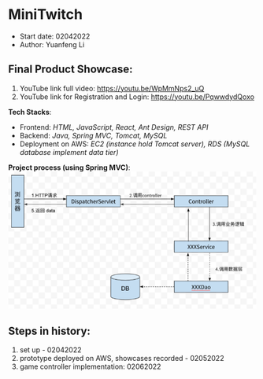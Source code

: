 # MiniTwitch
- Start date: 02042022
- Author: Yuanfeng Li

## Final Product Showcase:
1. YouTube link full video: https://youtu.be/WpMmNps2_uQ
2. YouTube link for Registration and Login: https://youtu.be/PqwwdydQoxo

**Tech Stacks**:
- Frontend:
*HTML, JavaScript, React, Ant Design, REST API*
- Backend:
*Java, Spring MVC, Tomcat, MySQL*
- Deployment on AWS:
*EC2 (instance hold Tomcat server), RDS (MySQL database implement data tier)*

**Project process (using Spring MVC)**:
![Spring MVC process for the project](./SpringMVC.PNG)
## Steps in history: 
1. set up - 02042022
2. prototype deployed on AWS, showcases recorded - 02052022
3. game controller implementation: 02062022